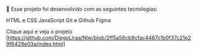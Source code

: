 
🚀 Esse projeto foi desenvolvido com as seguintes tecnologias:

HTML e CSS
JavaScript
Git e Github
Figma

Clique aqui e veja o projeto [https://github.com/DiegoLiraa/Nlw/blob/2ff5a56cb9cfac4487c1b0f37c21e29f6428e03a/index.html]
